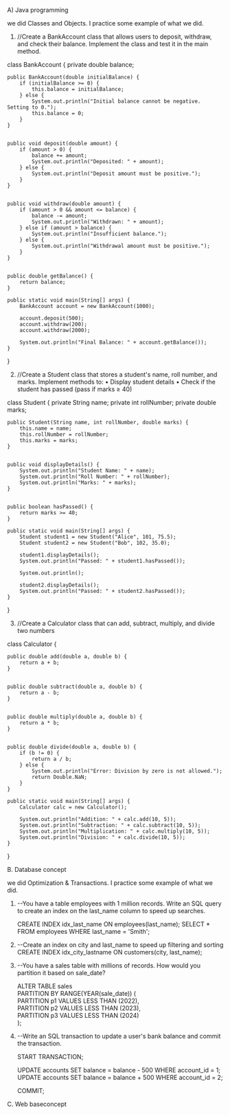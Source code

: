 A) Java programming 


we did Classes and Objects. I practice some example of what we did.

1. //Create a BankAccount class that allows users to deposit, withdraw, and check their balance. Implement the class and test it in the main method.

class BankAccount {
    private double balance;

    public BankAccount(double initialBalance) {
        if (initialBalance >= 0) {
            this.balance = initialBalance;
        } else {
            System.out.println("Initial balance cannot be negative. Setting to 0.");
            this.balance = 0;
        }
    }

    
    public void deposit(double amount) {
        if (amount > 0) {
            balance += amount;
            System.out.println("Deposited: " + amount);
        } else {
            System.out.println("Deposit amount must be positive.");
        }
    }

 
    public void withdraw(double amount) {
        if (amount > 0 && amount <= balance) {
            balance -= amount;
            System.out.println("Withdrawn: " + amount);
        } else if (amount > balance) {
            System.out.println("Insufficient balance.");
        } else {
            System.out.println("Withdrawal amount must be positive.");
        }
    }

 
    public double getBalance() {
        return balance;
    }

    public static void main(String[] args) {
        BankAccount account = new BankAccount(1000); 

        account.deposit(500);
        account.withdraw(200);
        account.withdraw(2000); 

        System.out.println("Final Balance: " + account.getBalance());
    }
}


2. //Create a Student class that stores a student's name, roll number, and marks. Implement methods to:
•	Display student details
•	Check if the student has passed (pass if marks ≥ 40)



class Student {
    private String name;
    private int rollNumber;
    private double marks;

   
    public Student(String name, int rollNumber, double marks) {
        this.name = name;
        this.rollNumber = rollNumber;
        this.marks = marks;
    }

  
    public void displayDetails() {
        System.out.println("Student Name: " + name);
        System.out.println("Roll Number: " + rollNumber);
        System.out.println("Marks: " + marks);
    }

    
    public boolean hasPassed() {
        return marks >= 40;
    }

    public static void main(String[] args) {
        Student student1 = new Student("Alice", 101, 75.5);
        Student student2 = new Student("Bob", 102, 35.0);

        student1.displayDetails();
        System.out.println("Passed: " + student1.hasPassed());
        
        System.out.println();
        
        student2.displayDetails();
        System.out.println("Passed: " + student2.hasPassed());
    }
}



3. //Create a Calculator class that can add, subtract, multiply, and divide two numbers


class Calculator {
    
    
    public double add(double a, double b) {
        return a + b;
    }

   
    public double subtract(double a, double b) {
        return a - b;
    }


    public double multiply(double a, double b) {
        return a * b;
    }

    
    public double divide(double a, double b) {
        if (b != 0) {
            return a / b;
        } else {
            System.out.println("Error: Division by zero is not allowed.");
            return Double.NaN;
        }
    }

    public static void main(String[] args) {
        Calculator calc = new Calculator();
        
        System.out.println("Addition: " + calc.add(10, 5));
        System.out.println("Subtraction: " + calc.subtract(10, 5));
        System.out.println("Multiplication: " + calc.multiply(10, 5));
        System.out.println("Division: " + calc.divide(10, 5));
    }
}




B. Database concept 


we did Optimization & Transactions. I practice some example of what we did.


1. --You have a table employees with 1 million records. Write an SQL query to create an index on the last_name column to speed up searches.

   CREATE INDEX idx_last_name ON employees(last_name);
   SELECT * FROM employees WHERE last_name = 'Smith';




2. --Create an index on city and last_name to speed up filtering and sorting
    CREATE INDEX idx_city_lastname ON customers(city, last_name);


3. --You have a sales table with millions of records. How would you partition it based on sale_date?
   
    ALTER TABLE sales  
    PARTITION BY RANGE(YEAR(sale_date)) (  
        PARTITION p1 VALUES LESS THAN (2022),  
        PARTITION p2 VALUES LESS THAN (2023),  
        PARTITION p3 VALUES LESS THAN (2024)  
    );


4. --Write an SQL transaction to update a user's bank balance and commit the transaction.

   START TRANSACTION;
    
    UPDATE accounts SET balance = balance - 500 WHERE account_id = 1;
    UPDATE accounts SET balance = balance + 500 WHERE account_id = 2;
    
    COMMIT;

C. Web baseconcept 

<!DOCTYPE html>
<html lang="en">
<head>
    <meta charset="UTF-8">
    <meta name="viewport" content="width=device-width, initial-scale=1.0">
    <title>Discover Paris - Your Ultimate Travel Guide</title>
    <link rel="stylesheet" href="css/style.css">
    <link         href="https://cdn.jsdelivr.net/npm/bootstrap@5.3.0/dist/css/bootstrap.min.css" rel="stylesheet">
    <link rel="stylesheet" href="https://cdnjs.cloudflare.com/ajax/libs/font-awesome/6.0.0/css/all.min.css">
    <style>
        .card-img-container {
            padding-top: 56.25%; 
            position: relative;
        }
        .card-img-container img {
            position: absolute;
            top: 0;
            left: 0;
            width: 100%;
            height: 100%;
            object-fit: cover;
        }
        .gallery-img-container {
            padding-top: 56.25%; 
            position: relative;
        }

        
        .gallery-img-container img {
            position: absolute;
            top: 0;
            left: 0;
            width: 100%;
            height: 100%;
            object-fit: cover;



        }

    </style>
</head>
<body>
   
    <nav class="navbar navbar-expand-lg navbar-dark bg-dark fixed-top">
        <div class="container">
            <a class="navbar-brand" href="index.html">Discover Paris</a>
            <button class="navbar-toggler" type="button" data-bs-toggle="collapse" data-bs-target="#navbarNav">
                <span class="navbar-toggler-icon"></span>
            </button>
            <div class="collapse navbar-collapse" id="navbarNav">
                <ul class="navbar-nav ms-auto">
                    <li class="nav-item"><a class="nav-link" href="#home">Home</a></li>
                    <li class="nav-item"><a class="nav-link" href="#attractions">Attractions</a></li>
                    <li class="nav-item"><a class="nav-link" href="#gallery">Gallery</a></li>
                    <li class="nav-item"><a class="nav-link" href="map.html">Map</a></li>
                    <li class="nav-item"><a class="nav-link" href="feedback.html">Feedback</a></li>
                    <li class="nav-item"><a class="nav-link" href="login.html">Login</a></li>
                </ul>
            </div>
        </div>
    </nav>
    
    <header id="home" class="hero">
        <div class="hero-content">
            <h1>Welcome to Paris</h1>
            <p>Discover the magic of the City of Light</p>
        </div>
    </header>
 
    <section id="attractions" class="py-5">
        <div class="container">
            <h2 class="text-center mb-5">Popular Attractions</h2>
            <div class="row">
                <div class="col-md-4 mb-4">
                    <div class="card">
                        <div class="card-img-container">
                            <img src="eiffel-tower-at-sunset.webp" class="card-img-top" alt="Eiffel Tower">
                        </div>
                        <div class="card-body">
                            <h5 class="card-title">Eiffel Tower</h5>
                            <p class="card-text">The iconic symbol of Paris, standing 324 meters tall.</p>
                        </div>
                    </div>
                </div>
                <div class="col-md-4 mb-4">
                    <div class="card">
                        <div class="card-img-container">
                            <img src="louvre-museum.webp" class="card-img-top" alt="Louvre Museum">
                        </div>
                        <div class="card-body">
                            <h5 class="card-title">Louvre Museum</h5>
                            <p class="card-text">Home to thousands of works of art, including the Mona Lisa.</p>
                        </div>
                    </div>
                </div>
                <div class="col-md-4 mb-4">
                    <div class="card">
                        <div class="card-img-container">
                            <img src="notre-dame-paris.webp" class="card-img-top" alt="Notre-Dame">
                        </div>
                        <div class="card-body">
                            <h5 class="card-title">Notre-Dame Cathedral</h5>
                            <p class="card-text">A masterpiece of French Gothic architecture.</p>
                        </div>
                    </div>
                </div>
            </div>
        </div>
    </section>

    <section class="video-section py-5 bg-light">
        <div class="container">
            <h2 class="text-center mb-5">Experience Paris</h2>
            <div class="ratio ratio-16x9">
                <iframe src="Paris Vacation Travel Guide _ Expedia.mp4" title="Paris Tour" allowfullscreen></iframe>
            </div>
        </div>
    </section>
    
    <section id="gallery" class="py-5">
        <div class="container">
            <h2 class="text-center mb-5">Gallery</h2>
            <div class="row g-4">
                <div class="col-md-4">
                    <div class="gallery-img-container">
                        <img src="Paris-Street.jpg" class="img-fluid rounded" alt="Paris Street">
                    </div>
                </div>
                <div class="col-md-4">
                    <div class="gallery-img-container">
                        <img src="paris-cafe.webp" class="img-fluid rounded" alt="Paris Cafe">
                    </div>
                </div>
                <div class="col-md-4">
                    <div class="gallery-img-container">
                        <img src="Paris Architecture.jpg" class="img-fluid rounded" alt="Paris Architecture">
                    </div>
                </div>
            </div>
        </div>
    </section>

    
    <footer class="bg-dark text-white py-4">
        <div class="container">
            <div class="row">
                <div class="col-md-6">
                    <h5>Contact Us</h5>
                    <p>Email: obrightersunhine@gmail.com</p>
                    <p>059 1297 752</p>
                </div>
                <div class="col-md-6">
                    <h5>Follow Us</h5>
                    <div class="social-links">
                        <a href="#" class="text-white me-3"><i class="fab fa-facebook"></i></a>
                        <a href="#" class="text-white me-3"><i class="fab fa-twitter"></i></a>
                        <a href="#" class="text-white me-3"><i class="fab fa-instagram"></i></a>
                    </div>
                </div>
            </div>
        </div>
    </footer>

    <script src="https://cdn.jsdelivr.net/npm/bootstrap@5.3.0/dist/js/bootstrap.bundle.min.js"></script>
    <script src="js/main.js"></script>
</body>
</html>



<!DOCTYPE html>
<html lang="en">
<head>
    <meta charset="UTF-8">
    <meta name="viewport" content="width=device-width, initial-scale=1.0">
    <title>Login - Discover Paris</title>
    <link rel="stylesheet" href="css/style.css">
    <link href="https://cdn.jsdelivr.net/npm/bootstrap@5.3.0/dist/css/bootstrap.min.css" rel="stylesheet">
</head>
<body>

    <nav class="navbar navbar-expand-lg navbar-dark bg-dark fixed-top">
        <div class="container">
            <a class="navbar-brand" href="index.html">Discover Paris</a>
            <button class="navbar-toggler" type="button" data-bs-toggle="collapse" data-bs-target="#navbarNav">
                <span class="navbar-toggler-icon"></span>
            </button>
            <div class="collapse navbar-collapse" id="navbarNav">
                <ul class="navbar-nav ms-auto">
                    <li class="nav-item"><a class="nav-link" href="index.html">Home</a></li>
                    <li class="nav-item"><a class="nav-link" href="map.html">Map</a></li>
                    <li class="nav-item"><a class="nav-link" href="feedback.html">Feedback</a></li>
                    <li class="nav-item"><a class="nav-link active" href="login.html">Login</a></li>
                </ul>
            </div>
        </div>
    </nav>

    <div class="container mt-5 pt-5">
        
        <div class="form-container" id="loginContainer">
            <h2 class="text-center mb-4">Login</h2>
            <form id="loginForm">
                <div class="mb-3">
                    <label for="email" class="form-label">Email address</label>
                    <input type="email" class="form-control" id="email" required>
                </div>
                <div class="mb-3">
                    <label for="password" class="form-label">Password</label>
                    <input type="password" class="form-control" id="password" required>
                </div>
                <div class="mb-3 form-check">
                    <input type="checkbox" class="form-check-input" id="rememberMe">
                    <label class="form-check-label" for="rememberMe">Remember me</label>
                </div>
                <button type="submit" class="btn btn-primary w-100">Login</button>
                <div class="text-center mt-3">
                    <a href="#" class="toggle-form text-decoration-none">Forgot password?</a>
                    <p class="mt-2">Don't have an account? <a href="#" class="toggle-form text-decoration-none">Sign up</a></p>
                </div>
            </form>
        </div>


        <div class="form-container" id="signupForm" style="display: none;">
            <h2 class="text-center mb-4">Create Account</h2>
            <form id="registerForm">
                <div class="row">
                    <div class="col-md-6 mb-3">
                        <label for="firstName" class="form-label">First Name</label>
                        <input type="text" class="form-control" id="firstName" required>
                    </div>
                    <div class="col-md-6 mb-3">
                        <label for="lastName" class="form-label">Last Name</label>
                        <input type="text" class="form-control" id="lastName" required>
                    </div>
                </div>
                <div class="mb-3">
                    <label for="signupEmail" class="form-label">Email address</label>
                    <input type="email" class="form-control" id="signupEmail" required>
                </div>
                <div class="mb-3">
                    <label for="signupPassword" class="form-label">Password</label>
                    <input type="password" class="form-control" id="signupPassword" required>
                </div>
                <div class="mb-3">
                    <label for="confirmPassword" class="form-label">Confirm Password</label>
                    <input type="password" class="form-control" id="confirmPassword" required>
                </div>
                <div class="mb-3">
                    <label for="phoneNumber" class="form-label">Phone Number</label>
                    <input type="tel" class="form-control" id="phoneNumber" required>
                </div>
                <div class="mb-3">
                    <label for="dateOfBirth" class="form-label">Date of Birth</label>
                    <input type="date" class="form-control" id="dateOfBirth" required>
                </div>
                <div class="mb-3">
                    <label for="country" class="form-label">Country of Residence</label>
                    <select class="form-select" id="country" required>
                        <option value="">Select a country</option>
                        <option value="US">United States</option>
                        <option value="UK">United Kingdom</option>
                        <option value="FR">France</option>
                        <option value="DE">Germany</option>
                        <option value="GH">Ghana</option>
                        <option value="other">Other</option>
                    </select>
                </div>
                <div class="mb-3">
                    <label for="language" class="form-label">Preferred Language</label>
                    <select class="form-select" id="language" required>
                        <option value="">Select a language</option>
                        <option value="en">English</option>
                        <option value="fr">French</option>
                        <option value="de">German</option>
                        <option value="es">Spanish</option>
                        <option value="tw">Twi</option>
                    </select>
                </div>
                <div class="mb-3">
                    <label for="interests" class="form-label">Travel Interests (Select all that apply)</label>
                    <div class="form-check">
                        <input class="form-check-input" type="checkbox" id="museums">
                        <label class="form-check-label" for="museums">Museums & Culture</label>
                    </div>
                    <div class="form-check">
                        <input class="form-check-input" type="checkbox" id="food">
                        <label class="form-check-label" for="food">Food & Dining</label>
                    </div>
                    <div class="form-check">
                        <input class="form-check-input" type="checkbox" id="history">
                        <label class="form-check-label" for="history">Historical Sites</label>
                    </div>
                    <div class="form-check">
                        <input class="form-check-input" type="checkbox" id="shopping">
                        <label class="form-check-label" for="shopping">Shopping</label>
                    </div>
                </div>
                <div class="mb-3 form-check">
                    <input type="checkbox" class="form-check-input" id="newsletter" required>
                    <label class="form-check-label" for="newsletter">Subscribe to newsletter</label>
                </div>
                <div class="mb-3 form-check">
                    <input type="checkbox" class="form-check-input" id="terms" required>
                    <label class="form-check-label" for="terms">I agree to the Terms and Conditions</label>
                </div>
                <button type="submit" class="btn btn-primary w-100">Create Account</button>
                <div class="text-center mt-3">
                    <p>Already have an account? <a href="#" class="toggle-form text-decoration-none">Login</a></p>
                </div>
            </form>
        </div>
    </div>

    <script src="https://cdn.jsdelivr.net/npm/bootstrap@5.3.0/dist/js/bootstrap.bundle.min.js"></script>
    <script src="js/main.js"></script>
</body>
</html>




<!DOCTYPE html>
<html lang="en">
<head>
    <meta charset="UTF-8">
    <meta name="viewport" content="width=device-width, initial-scale=1.0">
    <title>Map - Discover Paris</title>
    <link rel="stylesheet" href="css/style.css">
    <link href="https://cdn.jsdelivr.net/npm/bootstrap@5.3.0/dist/css/bootstrap.min.css" rel="stylesheet">
</head>
<body>

    <nav class="navbar navbar-expand-lg navbar-dark bg-dark fixed-top">
        <div class="container">
            <a class="navbar-brand" href="index.html">Discover Paris</a>
            <button class="navbar-toggler" type="button" data-bs-toggle="collapse" data-bs-target="#navbarNav">
                <span class="navbar-toggler-icon"></span>
            </button>
            <div class="collapse navbar-collapse" id="navbarNav">
                <ul class="navbar-nav ms-auto">
                    <li class="nav-item"><a class="nav-link" href="index.html">Home</a></li>
                    <li class="nav-item"><a class="nav-link active" href="map.html">Map</a></li>
                    <li class="nav-item"><a class="nav-link" href="feedback.html">Feedback</a></li>
                    <li class="nav-item"><a class="nav-link" href="login.html">Login</a></li>
                </ul>
            </div>
        </div>
    </nav>

    
    <div class="container py-5">
        <h2 class="text-center mb-4">Explore Paris</h2>
        <div id="map"></div>
        <div class="row mt-4">
            <div class="col-md-4">
                <h4>Popular Attractions</h4>
                <ul class="list-group">
                    <li class="list-group-item">Eiffel Tower</li>
                    <li class="list-group-item">Louvre Museum</li>
                    <li class="list-group-item">Notre-Dame Cathedral</li>
                    <li class="list-group-item">Arc de Triomphe</li>
                    <li class="list-group-item">Sacré-Cœur</li>
                </ul>
            </div>
        </div>
    </div>

    <script src="https://cdn.jsdelivr.net/npm/bootstrap@5.3.0/dist/js/bootstrap.bundle.min.js"></script>
    <script src="js/main.js"></script>
    <script>
        function initMap() {
            const paris = { lat: 48.8566, lng: 2.3522 };
            const map = new google.maps.Map(document.getElementById("map"), {
                zoom: 13,
                center: paris,
            });

            
            const attractions = [
                { position: { lat: 48.8584, lng: 2.2945 }, title: "Eiffel Tower" },
                { position: { lat: 48.8606, lng: 2.3376 }, title: "Louvre Museum" },
                { position: { lat: 48.8530, lng: 2.3499 }, title: "Notre-Dame Cathedral" },
                { position: { lat: 48.8738, lng: 2.2950 }, title: "Arc de Triomphe" },
                { position: { lat: 48.8867, lng: 2.3431 }, title: "Sacré-Cœur" }
            ];

            attractions.forEach(attraction => {
                new google.maps.Marker({
                    position: attraction.position,
                    map: map,
                    title: attraction.title
                });
            });
        }
    </script>
 
    <script async defer
        src="https://maps.googleapis.com/maps/api/js?key=YOUR_API_KEY&callback=initMap">
    </script>
</body>
</html>


<!DOCTYPE html>
<html lang="en">
<head>
    <meta charset="UTF-8">
    <meta name="viewport" content="width=device-width, initial-scale=1.0">
    <title>Feedback - Discover Paris</title>
    <link rel="stylesheet" href="css/style.css">
    <link href="https://cdn.jsdelivr.net/npm/bootstrap@5.3.0/dist/css/bootstrap.min.css" rel="stylesheet">
</head>
<body>
    
    <nav class="navbar navbar-expand-lg navbar-dark bg-dark fixed-top">
        <div class="container">
            <a class="navbar-brand" href="index.html">Discover Paris</a>
            <button class="navbar-toggler" type="button" data-bs-toggle="collapse" data-bs-target="#navbarNav">
                <span class="navbar-toggler-icon"></span>
            </button>
            <div class="collapse navbar-collapse" id="navbarNav">
                <ul class="navbar-nav ms-auto">
                    <li class="nav-item"><a class="nav-link" href="index.html">Home</a></li>
                    <li class="nav-item"><a class="nav-link" href="map.html">Map</a></li>
                    <li class="nav-item"><a class="nav-link active" href="feedback.html">Feedback</a></li>
                    <li class="nav-item"><a class="nav-link" href="login.html">Login</a></li>
                </ul>
            </div>
        </div>
    </nav>

   
    <div class="container">
        <div class="form-container">
            <h2 class="text-center mb-4">Share Your Experience</h2>
            <form id="feedbackForm">
                <div class="mb-3">
                    <label for="name" class="form-label">Name</label>
                    <input type="text" class="form-control" id="name" required>
                </div>
                <div class="mb-3">
                    <label for="email" class="form-label">Email address</label>
                    <input type="email" class="form-control" id="email" required>
                </div>
                <div class="mb-3">
                    <label for="rating" class="form-label">Rating</label>
                    <select class="form-select" id="rating" required>
                        <option value="">Select a rating</option>
                        <option value="5">5 - Excellent</option>
                        <option value="4">4 - Very Good</option>
                        <option value="3">3 - Good</option>
                        <option value="2">2 - Fair</option>
                        <option value="1">1 - Poor</option>
                    </select>
                </div>
                <div class="mb-3">
                    <label for="comment" class="form-label">Your Experience</label>
                    <textarea class="form-control" id="comment" rows="5" required></textarea>
                </div>
                <div class="mb-3">
                    <label for="visitDate" class="form-label">Date of Visit</label>
                    <input type="date" class="form-control" id="visitDate" required>
                </div>
                <button type="submit" class="btn btn-primary w-100">Submit Feedback</button>
            </form>
        </div>
    </div>

    <script src="https://cdn.jsdelivr.net/npm/bootstrap@5.3.0/dist/js/bootstrap.bundle.min.js"></script>
    <script src="js/main.js"></script>
</body>
</html>


body {
    padding-top: 56px;
    min-height: 100vh;
    background: linear-gradient(135deg, #1e3c72 0%, #2a5298 100%);
    color: #fff;
}

.form-container {
    max-width: 600px;
    margin: 0 auto;
    padding: 2rem;
    background: rgba(255, 255, 255, 0.9);
    box-shadow: 0 0 25px rgba(0,0,0,0.2);
    border-radius: 12px;
    transition: all 0.3s ease;
    color: #333;
    backdrop-filter: blur(10px);
}


.hero {
    height: 100vh;
    background: linear-gradient(rgba(0, 0, 0, 0.6), rgba(0, 0, 0, 0.6)), url('paris-background.jpg');
    background-size: cover;
    background-position: center;
    display: flex;
    align-items: center;
    justify-content: center;
    text-align: center;
    color: white;
}

.hero-content h1 {
    font-size: 4rem;
    margin-bottom: 1rem;
    text-shadow: 2px 2px 4px rgba(0,0,0,0.5);
}

.hero-content p {
    font-size: 1.5rem;
    text-shadow: 1px 1px 2px rgba(0,0,0,0.5);
}


.card {
    transition: transform 0.3s;
    height: 100%;
    background: rgba(255, 255, 255, 0.95);
    box-shadow: 0 5px 15px rgba(0,0,0,0.2);
}

.card:hover {
    transform: translateY(-5px);
}


.card-img-container,
.gallery-img-container {
    position: relative;
    width: 100%;
    padding-top: 75%; 
    overflow: hidden;
}

.card-img-top,
.gallery img {
    position: absolute;
    top: 0;
    left: 0;
    width: 100%;
    height: 100%;
    object-fit: cover;
    transition: transform 0.5s;
}

.gallery .row {
    margin: -15px;
}

.gallery .col-md-4 {
    padding: 15px;
}

.gallery img:hover {
    transform: scale(1.1);
}

.card-img-top {
    border-top-left-radius: 8px;
    border-top-right-radius: 8px;
}

.gallery img {
    border-radius: 8px;
}



.social-links a {
    font-size: 1.5rem;
    transition: color 0.3s;
    color: #fff;
}

.social-links a:hover {
    color: #ffd700 !important;
}


#map {
    height: 400px;
    width: 100%;
    margin: 2rem 0;
    border-radius: 12px;
    box-shadow: 0 5px 15px rgba(0,0,0,0.2);
}


.toggle-form {
    cursor: pointer;
    color: #2a5298;
}

.toggle-form:hover {
    text-decoration: underline !important;
    color: #1e3c72;
}


.video-section .ratio {
    max-width: 1000px;
    margin: 0 auto;
    box-shadow: 0 5px 15px rgba(0,0,0,0.2);
    border-radius: 12px;
    overflow: hidden;
}

.navbar {
    background: linear-gradient(90deg, #1e3c72 0%, #2a5298 100%) !important;
    box-shadow: 0 2px 10px rgba(0,0,0,0.1);
}

.form-control, .form-select {
    background-color: rgba(255, 255, 255, 0.9);
    border: 1px solid rgba(0,0,0,0.1);
}

.form-control:focus, .form-select:focus {
    background-color: #fff;
    box-shadow: 0 0 0 0.2rem rgba(42, 82, 152, 0.25);
}

.btn-primary {
    background: linear-gradient(90deg, #1e3c72 0%, #2a5298 100%);
    border: none;
    box-shadow: 0 2px 5px rgba(0,0,0,0.1);
}

.btn-primary:hover {
    background: linear-gradient(90deg, #2a5298 0%, #1e3c72 100%);
    transform: translateY(-1px);
    box-shadow: 0 4px 8px rgba(0,0,0,0.2);
}

 function() {
    
    const toggleForms = document.querySelectorAll('.toggle-form');
    const loginForm = document.getElementById('loginForm');
    const signupForm = document.getElementById('signupForm');

    if (toggleForms) {
        toggleForms.forEach(toggle => {
            toggle.addEventListener('click', function(e) {
                e.preventDefault();
               
                if (this.textContent === 'Forgot password?') {
                    alert('Please create a new account to reset your password.');
                }
                
                if (signupForm.style.display === 'none') {
                    loginForm.parentElement.style.display = 'none';
                    signupForm.style.display = 'block';
                } else {
                    loginForm.parentElement.style.display = 'block';
                    signupForm.style.display = 'none';
                }
            });
        });
    }

    
    if (loginForm) {
        loginForm.addEventListener('submit', function(e) {
            e.preventDefault();
            const email = document.getElementById('email').value;
            const password = document.getElementById('password').value;
            
            
            console.log('Login attempt:', { email, password });
            alert('Login functionality would be implemented here');
        });
    }

    
    const registerForm = document.getElementById('registerForm');
    if (registerForm) {
        registerForm.addEventListener('submit', function(e) {
            e.preventDefault();
            const formData = {
                firstName: document.getElementById('firstName').value,
                lastName: document.getElementById('lastName').value,
                email: document.getElementById('signupEmail').value,
                password: document.getElementById('signupPassword').value,
                confirmPassword: document.getElementById('confirmPassword').value,
                phoneNumber: document.getElementById('phoneNumber').value,
                dateOfBirth: document.getElementById('dateOfBirth').value,
                country: document.getElementById('country').value,
                language: document.getElementById('language').value,
                interests: {
                    museums: document.getElementById('museums').checked,
                    food: document.getElementById('food').checked,
                    history: document.getElementById('history').checked,
                    shopping: document.getElementById('shopping').checked
                },
                newsletter: document.getElementById('newsletter').checked
            };

            
            if (formData.password !== formData.confirmPassword) {
                alert('Passwords do not match!');
                return;
            }

            console.log('Registration data:', formData);
            alert('Thank you for registering!');
            registerForm.reset();
            
            loginForm.parentElement.style.display = 'block';
            signupForm.style.display = 'none';
        });
    }

    
    const feedbackForm = document.getElementById('feedbackForm');
    if (feedbackForm) {
        feedbackForm.addEventListener('submit', function(e) {
            e.preventDefault();
            const formData = {
                name: document.getElementById('name').value,
                email: document.getElementById('email').value,
                rating: document.getElementById('rating').value,
                comment: document.getElementById('comment').value,
                visitDate: document.getElementById('visitDate').value
            };
            
            console.log('Feedback submitted:', formData);
            alert('Thank you for your feedback!');
            feedbackForm.reset();
        });
    }

    
    document.querySelectorAll('a[href^="#"]').forEach(anchor => {
        anchor.addEventListener('click', function (e) {
            e.preventDefault();
            const target = document.querySelector(this.getAttribute('href'));
            if (target) {
                target.scrollIntoView({
                    behavior: 'smooth'
                });
            }
        });
    });





